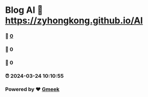 # Blog AI :link: https://zyhongkong.github.io/AI 
### :page_facing_up: [0](https://zyhongkong.github.io/AI/tag.html) 
### :speech_balloon: 0 
### :hibiscus: 0 
### :alarm_clock: 2024-03-24 10:10:55 
### Powered by :heart: [Gmeek](https://github.com/Meekdai/Gmeek)
